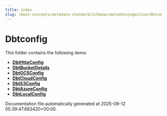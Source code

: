 ```yaml
---
title: index
slug: /main-concepts/metadata-standard/schemas/metadataingestion/dbtconfig
---
```


# Dbtconfig

This folder contains the following items:

- [**DbtHttpConfig**](/main-concepts/metadata-standard/schemas/metadataingestion/dbtconfig/dbthttpconfig)
- [**DbtBucketDetails**](/main-concepts/metadata-standard/schemas/metadataingestion/dbtconfig/dbtbucketdetails)
- [**DbtGCSConfig**](/main-concepts/metadata-standard/schemas/metadataingestion/dbtconfig/dbtgcsconfig)
- [**DbtCloudConfig**](/main-concepts/metadata-standard/schemas/metadataingestion/dbtconfig/dbtcloudconfig)
- [**DbtS3Config**](/main-concepts/metadata-standard/schemas/metadataingestion/dbtconfig/dbts3config)
- [**DbtAzureConfig**](/main-concepts/metadata-standard/schemas/metadataingestion/dbtconfig/dbtazureconfig)
- [**DbtLocalConfig**](/main-concepts/metadata-standard/schemas/metadataingestion/dbtconfig/dbtlocalconfig)


Documentation file automatically generated at 2025-08-12 05:39:47.683420+00:00.
